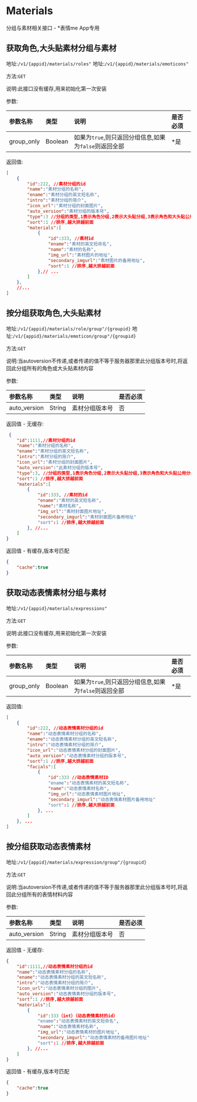Materials 
================
分组与素材相关接口 - *表情me App专用

获取角色,大头贴素材分组与素材
----------------

地址:`/v1/{appid}/materials/roles"`
地址:`/v1/{appid}/materials/emoticons"`

方法:`GET`

说明:此接口没有缓存,用来初始化第一次安装

参数:

| 参数名称        |类型    |说明                              |是否必须|
|:------------- |:-------|:--------------------------------|:-----|
| group_only    |Boolean |如果为`true`,则只返回分组信息,如果为`false`则返回全部|*是 |

返回值:
```json
[
    {
        "id":222, //素材分组的id
        "name":"素材分组的名称",
        "ename":"素材分组的英文短名称",
        "intro":"素材分组的简介",
        "icon_url":"素材分组的封面图片",
        "auto_version":"素材分组的版本号",
        "type":3 //分组的类型,1表示角色分组,2表示大头贴分组,3表示角色和大头贴公用分组
        "sort":1 //排序,越大排越前面
        "materials":[
            {
                "id":333, //素材id
                "ename":"素材的英文短命名",
                "name":"素材的名称",
                "img_url":"素材图片的地址",
                "secondary_imgurl":"素材图片的备用地址",
                "sort":1 //排序,越大排越前面
            },// ...
        ]
    }, 
    //...
]
```

按分组获取角色,大头贴素材
----------------

地址:`/v1/{appid}/materials/role/group"/{groupid}`
地址:`/v1/{appid}/materials/emoticon/group"/{groupid}`

方法:`GET`

说明:当autoversion不传递,或者传递的值不等于服务器那里此分组版本号时,将返回此分组所有的角色或大头贴素材内容

参数:

| 参数名称        |类型    |说明                              |是否必须|
|:------------- |:-------|:--------------------------------|:-----|
| auto_version   |String  |素材分组版本号                          |否 |

返回值 - 无缓存:
```json
 {
    "id":1111,//素材分组的id
    "name":"素材分组的名称",
    "ename":"素材分组的英文短名称",
    "intro":"素材分组的简介",
    "icon_url":"素材分组的封面图片",
    "auto_version":"此素材分组的版本号",
    "type":3, //分组的类型,1表示角色分组,2表示大头贴分组,3表示角色和大头贴公用分组
    "sort":1 //排序,越大排越前面
    "materials":[
        {
            "id":333, //素材的id
            "ename":"素材的英文短名称",
            "name":"素材名称",
            "img_url":"素材封面图片地址",
            "secondary_imgurl":"素材封面图片备用地址"
            "sort":1 //排序,越大排越前面
        }, //...
    ]
}
```

返回值 - 有缓存,版本号匹配
```json
{
    "cache":true
}
```

获取动态表情素材分组与素材
----------------

地址:`/v1/{appid}/materials/expressions"`

方法:`GET`

说明:此接口没有缓存,用来初始化第一次安装

参数:

| 参数名称        |类型    |说明                              |是否必须|
|:------------- |:-------|:--------------------------------|:-----|
| group_only    |Boolean |如果为`true`,则只返回分组信息,如果为`false`则返回全部|*是 |

返回值:
```json
[
    {
        "id":222, //动态表情素材分组的id
        "name":"动态表情素材分组的名称",
        "ename":"动态表情素材分组的英文短名称",
        "intro":"动态表情素材分组的简介",
        "icon_url":"动态表情素材分组的封面图片",
        "auto_version":"动态表情素材分组的版本号",
        "sort":1 //排序,越大排越前面
        "facials":[
            {
                "id":333 //动态表情素材ID
                "ename":"动态表情素材的英文短名称",
                "name":"动态表情素材名称",
                "img_url":"动态表情素材图片地址",
                "secondary_imgurl":"动态表情素材图片备用地址"
                "sort":1 //排序,越大排越前面
            }, ...
        ]
    }, ...
]
```

按分组获取动态表情素材
----------------

地址:`/v1/{appid}/materials/expression/group"/{groupid}`

方法:`GET`

说明:当autoversion不传递,或者传递的值不等于服务器那里此分组版本号时,将返回此分组所有的表情材料内容

参数:

| 参数名称        |类型    |说明                              |是否必须|
|:------------- |:-------|:--------------------------------|:-----|
| auto_version   |String  |素材分组版本号                          |否 |


返回值 - 无缓存:
```json
{
    "id":1111,//动态表情素材分组的id
    "name":"动态表情素材分组的名称",
    "ename":"动态表情素材分组的英文短名称",
    "intro":"动态表情素材分组的简介",
    "icon_url":"动态表情素材分组的图片",
    "auto_version":"动态表情素材分组的版本号",
    "sort":1 //排序,越大排越前面
    "materials":[
        {
            "id":333（int）（动态表情素材的id）
            "ename":"动态表情素材的英文短命名",
            "name":"动态表情素材名称",
            "img_url":"动态表情素材的图片地址",
            "secondary_imgurl":"动态表情素材的备用图片地址"
            "sort":1 //排序,越大排越前面
        }, //...
    ]
}
```

返回值 - 有缓存,版本号匹配
```json
{
    "cache":true
}